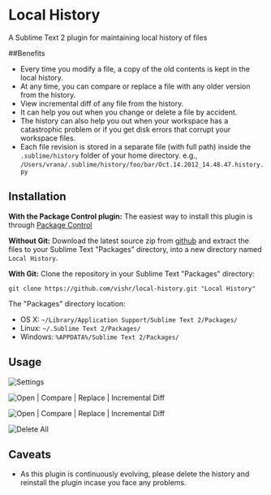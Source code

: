 # Local History
A Sublime Text 2 plugin for maintaining local history of files

##Benefits

* Every time you modify a file, a copy of the old contents is kept in the local history.
* At any time, you can compare or replace a file with any older version from the history.
* View incremental diff of any file from the history.
* It can help you out when you change or delete a file by accident.
* The history can also help you out when your workspace has a catastrophic problem or if you get disk errors that corrupt your workspace files.
* Each file revision is stored in a separate file (with full path) inside the `.sublime/history` folder of your home directory.
e.g., `/Users/vrana/.sublime/history/foo/bar/Oct.14.2012_14.48.47.history.py`

## Installation
**With the Package Control plugin:** The easiest way to install this plugin is through [Package Control](http://wbond.net/sublime_packages/package_control)

**Without Git:** Download the latest source zip from [github](https://github.com/vishr/local-history/zipball/master) and extract the files to your Sublime Text "Packages" directory, into a new directory named `Local History`.

**With Git:** Clone the repository in your Sublime Text "Packages" directory:

    git clone https://github.com/vishr/local-history.git "Local History"

The "Packages" directory location:

* OS X:
    `~/Library/Application Support/Sublime Text 2/Packages/`
* Linux:
    `~/.Sublime Text 2/Packages/`
* Windows:
    `%APPDATA%/Sublime Text 2/Packages/`

## Usage
![Settings](http://i.imgur.com/vD3QT.png)

![Open | Compare | Replace | Incremental Diff](http://i.imgur.com/qeoGl.png)

![Open | Compare | Replace | Incremental Diff](http://i.imgur.com/ADMgy.png)

![Delete All](http://i.imgur.com/nUlx8.png)


## Caveats

* As this plugin is continuously evolving, please delete the history and reinstall the plugin incase you face any problems.
